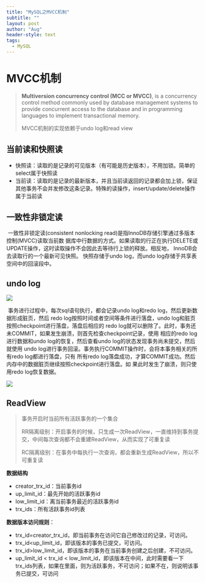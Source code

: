 ```yaml
---
title: "MySQL之MVCC机制"
subtitle: ""
layout: post
author: "Aug"
header-style: text
tags:
  - MySQL
---
```



# MVCC机制

> **Multiversion concurrency control (MCC or MVCC)**, is a concurrency control method commonly used by database management systems to provide concurrent access to the database and in programming languages to implement transactional memory. 
>
> MVCC机制的实现依赖于undo log和read view

## 当前读和快照读

- 快照读：读取的是记录的可见版本（有可能是历史版本），不用加锁。简单的select属于快照读
- 当前读：读取的是记录的最新版本，并且当前读返回的记录都会加上锁，保证其他事务不会并发修改这条记录。特殊的读操作，insert/update/delete操作属于当前读

## 一致性非锁定读

​		一致性非锁定读(consistent nonlocking read)是指InnoDB存储引擎通过多版本控制(MVCC)读取当前数 据库中行数据的方式。如果读取的行正在执行DELETE或UPDATE操作，这时读取操作不会因此去等待行上锁的释放。相反地， InnoDB会去读取行的一个最新可见快照。 快照存储于undo log，而undo log存储于共享表空间中的回滚段中。

## undo log

![](https://tva1.sinaimg.cn/large/006tNbRwly1g9jj4pkzloj30vl0u0gyq.jpg)

​	事务进行过程中，每次sql语句执行，都会记录undo log和redo log，然后更新数据形成脏页，然后 redo log按照时间或者空间等条件进行落盘，undo log和脏页按照checkpoint进行落盘，落盘后相应的 redo log就可以删除了。此时，事务还未COMMIT，如果发生崩溃，则首先检查checkpoint记录，使用 相应的redo log进行数据和undo log的恢复，然后查看undo log的状态发现事务尚未提交，然后就使用 undo log进行事务回滚。事务执行COMMIT操作时，会将本事务相关的所有redo log都进行落盘，只有 所有redo log落盘成功，才算COMMIT成功。然后内存中的数据脏页继续按照checkpoint进行落盘。如 果此时发生了崩溃，则只使用redo log恢复数据。 

![](https://tva1.sinaimg.cn/large/006tNbRwly1g9jj5p9f2ij30xy0bstbc.jpg)



## ReadView

> 事务开启时当前所有活跃事务的一个集合
>
> RR隔离级别：开启事务的时候，只生成一次ReadView，一直维持到事务提交，中间每次查询都不会重建ReadView，从而实现了可重复读
>
> RC隔离级别：在事务中每执行一次查询，都会重新生成ReadView，所以不可重复读

**数据结构**

- creator_trx_id：当前事务id
- up_limit_id：最先开始的活跃事务id
- low_limit_id：离当前事务最近的活跃事务id
- trx_ids：所有活跃事务id列表

**数据版本访问规则**：

- trx_id=creator_trx_id，即当前事务在访问它自己修改过的记录，可访问。
- trx_id<up_limit_id，即该版本的事务已提交，可访问。
- trx_id>low_limit_id，即该版本的事务在当前事务创建之后创建，不可访问。
- up_limit_id < trx_id < low_limit_id，即该版本在中间，此时需要看一下trx_ids列表，如果在里面，则为活跃事务，不可访问；如果不在，则说明该事务已提交，可访问